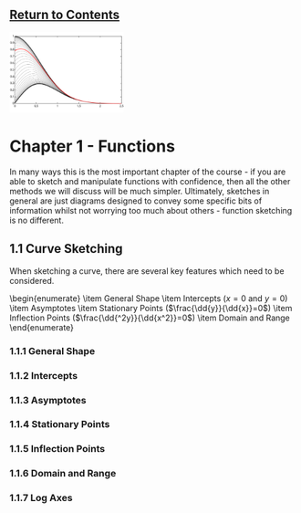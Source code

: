 <script type="text/x-mathjax-config">
  MathJax.Hub.Config({
    tex2jax: {
      inlineMath: [ ['$','$'], ["\\(","\\)"] ],
      processEscapes: true
    }
  });
</script>

<script type="text/javascript" async
  src="https://cdnjs.cloudflare.com/ajax/libs/mathjax/2.7.5/MathJax.js?config=TeX-MML-AM_CHTML">
</script>
<script type="text/javascript" src="tutorialSheetScripts.js"> </script>
<link rel="stylesheet" type="text/css" media="all" href="styles.css">

## [Return to Contents](notes-contents)

<img src="figs/Function.svg" width="200"/>

# Chapter 1 - Functions

In many ways this is the most important chapter of the course - if you are able to sketch and manipulate functions with confidence, then all the other methods we will discuss will be much simpler. Ultimately, sketches in general are just diagrams designed to convey some specific bits of information whilst not worrying too much about others - function sketching is no different.


## <a id="curve-sketching"></a>1.1 Curve Sketching

When sketching a curve, there are several key features which need to be considered.

\begin{enumerate}
	\item General Shape
	\item Intercepts ($x=0$ and $y=0$)
	\item Asymptotes
	\item Stationary Points ($\frac{\dd{y}}{\dd{x}}=0$)
	\item Inflection Points ($\frac{\dd{^2y}}{\dd{x^2}}=0$)
	\item Domain and Range
\end{enumerate}

### 1.1.1 General Shape
### 1.1.2 Intercepts
### 1.1.3 Asymptotes
### 1.1.4 Stationary Points
### 1.1.5 Inflection Points
### 1.1.6 Domain and Range
### 1.1.7 Log Axes
